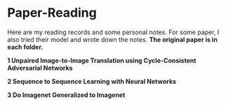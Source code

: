 # Paper-Reading
Here are my reading records and some personal notes. For some paper, I also tried their model and wrote down the notes.
**The original paper is in each folder.**

**1 Unpaired Image-to-Image Translation using Cycle-Consistent Adversarial Networks**

**2 Sequence to Sequence Learning with Neural Networks**

**3 Do Imagenet Generalized to Imagenet**
